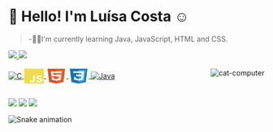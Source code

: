 # 👋 Hello! I'm Luísa Costa ☺️ 
 > -👩‍💻I'm currently learning Java, JavaScript, HTML and CSS. 

 <div>
   <a href="https://github.com/lxisacosta">
   <img height="180em" src="https://github-readme-stats.vercel.app/api?username=lxisacosta&show_icons=true&theme=bear&include_all_commits=true&count_private=true"/>
    <img height="180em" src="https://github-readme-stats.vercel.app/api/top-langs/?username=lxisacosta&layout=compact&langs_count=6&theme=bear"/>
</div>

<div style="display: inline_block"><br>
  <img align="center" alt="C" height="30" width="40" src="https://cdn.jsdelivr.net/gh/devicons/devicon/icons/c/c-original.svg">
  <img align="center" alt="Js" height="30" width="40" src="https://raw.githubusercontent.com/devicons/devicon/master/icons/javascript/javascript-plain.svg">
  <img align="center" alt="HTML" height="30" width="40" src="https://raw.githubusercontent.com/devicons/devicon/master/icons/html5/html5-original.svg">
  <img align="center" alt="CSS" height="30" width="40" src="https://raw.githubusercontent.com/devicons/devicon/master/icons/css3/css3-original.svg">
  <img align="center" alt="Java" height="30" width="40" src="https://cdn.jsdelivr.net/gh/devicons/devicon/icons/java/java-original.svg">
  <img align="right" alt="cat-computer" src="https://github.com/lxisacosta/lxisacosta/assets/90010999/19c9943a-9597-4a6d-943b-907b49d4d7f0">
</div>

 ##
 
<div> 
  <a href = "mailto:luisacostx@dgmail.com"><img src="https://img.shields.io/badge/-Gmail-%23333?style=for-the-badge&logo=gmail&logoColor=white" target="_blank"></a>
  <a href="https://www.linkedin.com/in/lu%C3%ADsa-costa-a9b244244" target="_blank"><img src="https://img.shields.io/badge/-LinkedIn-%230077B5?style=for-the-badge&logo=linkedin&logoColor=white" target="_blank"></a>
  <a href="https://www.instagram.com/dev_luisacosta" target="_blank"><img src="https://img.shields.io/badge/-Instagram-%23E4405F?style=for-the-badge&logo=instagram&logoColor=white" target="_blank"></a>

![Snake animation](https://github.com/lxisacosta/lxisacosta/blob/output/github-contribution-grid-snake.svg)

</div>
